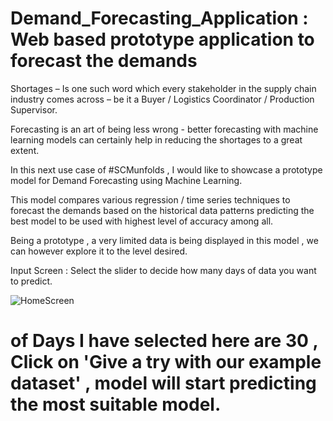 # Demand_Forecasting_Application : Web based prototype application to forecast the demands

Shortages – Is one such word which every stakeholder in the supply chain industry comes across – be it a Buyer / Logistics Coordinator / Production Supervisor.

Forecasting is an art of being less wrong - better forecasting with machine learning models can certainly help in reducing the shortages to a great extent. 

In this next use case of #SCMunfolds , I would like to showcase a prototype model for Demand Forecasting using Machine Learning.

This model compares various regression / time series techniques to forecast the demands based on the historical data patterns predicting the best model to be used with highest level of accuracy among all.

Being a prototype , a very limited data is being displayed in this model , we can however explore it to the level desired.



Input Screen : Select the slider to decide how many days of data you want to predict.

![HomeScreen](https://user-images.githubusercontent.com/66874304/198225932-bb16442d-0ca6-4a3c-8136-15560c8c2918.jpg)

# of Days I have selected here are 30 , Click on 'Give a try with our example dataset' , model will start predicting the most suitable model.


